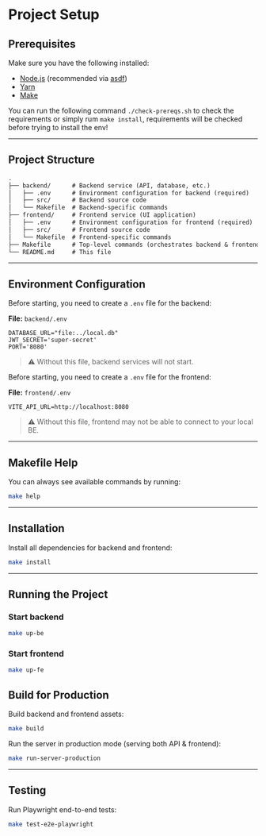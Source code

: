 # Project Setup

## Prerequisites

Make sure you have the following installed:

- [Node.js](https://nodejs.org/) (recommended via [asdf](https://asdf-vm.com))
- [Yarn](https://yarnpkg.com/)
- [Make](https://www.gnu.org/software/make/)

You can run the following command `./check-prereqs.sh` to check the requirements or simply rum `make install`, requirements will be checked before trying to install the env!

---

## Project Structure

```txt
.
├── backend/      # Backend service (API, database, etc.)
│   ├── .env      # Environment configuration for backend (required)
│   ├── src/      # Backend source code
│   └── Makefile  # Backend-specific commands
├── frontend/     # Frontend service (UI application)
│   ├── .env      # Environment configuration for frontend (required)
│   ├── src/      # Frontend source code
│   └── Makefile  # Frontend-specific commands
├── Makefile      # Top-level commands (orchestrates backend & frontend)
└── README.md     # This file
```

---

## Environment Configuration

Before starting, you need to create a `.env` file for the backend:

**File:** `backend/.env`

```env
DATABASE_URL="file:../local.db"
JWT_SECRET='super-secret'
PORT='8080'
```

> ⚠️ Without this file, backend services will not start.

Before starting, you need to create a `.env` file for the frontend:

**File:** `frontend/.env`

```env
VITE_API_URL=http://localhost:8080
```

> ⚠️ Without this file, frontend may not be able to connect to your local BE.

---

## Makefile Help

You can always see available commands by running:

```bash
make help
```

---

## Installation

Install all dependencies for backend and frontend:

```bash
make install
```

---

## Running the Project

### Start backend

```bash
make up-be
```

### Start frontend

```bash
make up-fe
```

## Build for Production

Build backend and frontend assets:

```bash
make build
```

Run the server in production mode (serving both API & frontend):

```bash
make run-server-production
```

---

## Testing

Run Playwright end-to-end tests:

```bash
make test-e2e-playwright
```
